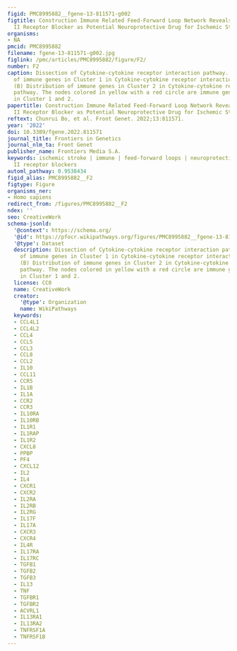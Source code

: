 ```yaml
---
figid: PMC8995882__fgene-13-811571-g002
figtitle: Construction Immune Related Feed-Forward Loop Network Reveals Angiotensin
  II Receptor Blocker as Potential Neuroprotective Drug for Ischemic Stroke
organisms:
- NA
pmcid: PMC8995882
filename: fgene-13-811571-g002.jpg
figlink: /pmc/articles/PMC8995882/figure/F2/
number: F2
caption: Dissection of Cytokine-cytokine receptor interaction pathway. (A) Distribution
  of immune genes in Cluster 1 in Cytokine-cytokine receptor interaction pathway.
  (B) Distribution of immune genes in Cluster 2 in Cytokine-cytokine receptor interaction
  pathway. The nodes colored in yellow with a red circle are immune genes identified
  in Cluster 1 and 2.
papertitle: Construction Immune Related Feed-Forward Loop Network Reveals Angiotensin
  II Receptor Blocker as Potential Neuroprotective Drug for Ischemic Stroke.
reftext: Chunrui Bo, et al. Front Genet. 2022;13:811571.
year: '2022'
doi: 10.3389/fgene.2022.811571
journal_title: Frontiers in Genetics
journal_nlm_ta: Front Genet
publisher_name: Frontiers Media S.A.
keywords: ischemic stroke | immune | feed-forward loops | neuroprotection | angiotensin
  II receptor blockers
automl_pathway: 0.9538434
figid_alias: PMC8995882__F2
figtype: Figure
organisms_ner:
- Homo sapiens
redirect_from: /figures/PMC8995882__F2
ndex: ''
seo: CreativeWork
schema-jsonld:
  '@context': https://schema.org/
  '@id': https://pfocr.wikipathways.org/figures/PMC8995882__fgene-13-811571-g002.html
  '@type': Dataset
  description: Dissection of Cytokine-cytokine receptor interaction pathway. (A) Distribution
    of immune genes in Cluster 1 in Cytokine-cytokine receptor interaction pathway.
    (B) Distribution of immune genes in Cluster 2 in Cytokine-cytokine receptor interaction
    pathway. The nodes colored in yellow with a red circle are immune genes identified
    in Cluster 1 and 2.
  license: CC0
  name: CreativeWork
  creator:
    '@type': Organization
    name: WikiPathways
  keywords:
  - CCL4L1
  - CCL4L2
  - CCL4
  - CCL5
  - CCL3
  - CCL8
  - CCL2
  - IL10
  - CCL11
  - CCR5
  - IL1B
  - IL1A
  - CCR2
  - CCR3
  - IL10RA
  - IL10RB
  - IL1R1
  - IL1RAP
  - IL1R2
  - CXCL8
  - PPBP
  - PF4
  - CXCL12
  - IL2
  - IL4
  - CXCR1
  - CXCR2
  - IL2RA
  - IL2RB
  - IL2RG
  - IL17F
  - IL17A
  - CXCR3
  - CXCR4
  - IL4R
  - IL17RA
  - IL17RC
  - TGFB1
  - TGFB2
  - TGFB3
  - IL13
  - TNF
  - TGFBR1
  - TGFBR2
  - ACVRL1
  - IL13RA1
  - IL13RA2
  - TNFRSF1A
  - TNFRSF1B
---
```

